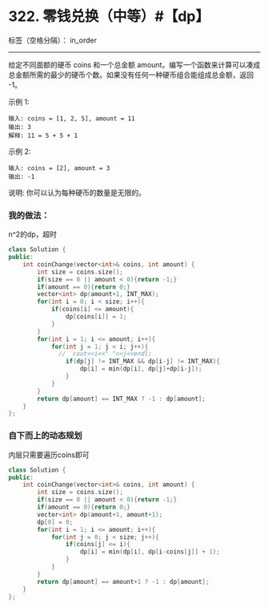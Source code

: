 ﻿# 322. 零钱兑换（中等）#【dp】

标签（空格分隔）： in_order

---
给定不同面额的硬币 coins 和一个总金额 amount。编写一个函数来计算可以凑成总金额所需的最少的硬币个数。如果没有任何一种硬币组合能组成总金额，返回 -1。

示例 1:

    输入: coins = [1, 2, 5], amount = 11
    输出: 3 
    解释: 11 = 5 + 5 + 1

示例 2:

    输入: coins = [2], amount = 3
    输出: -1

说明:
你可以认为每种硬币的数量是无限的。
### 我的做法：   
n^2的dp，超时  
```C++
class Solution {
public:
    int coinChange(vector<int>& coins, int amount) {
        int size = coins.size();
        if(size == 0 || amount < 0){return -1;}
        if(amount == 0){return 0;}
        vector<int> dp(amount+1, INT_MAX);
        for(int i = 0; i < size; i++){
            if(coins[i] <= amount){
                dp[coins[i]] = 1;
            }
        }
        for(int i = 1; i <= amount; i++){
            for(int j = 1; j < i; j++){
              //  cout<<i<<" "<<j<<endl;
                if(dp[j] != INT_MAX && dp[i-j] != INT_MAX){
                    dp[i] = min(dp[i], dp[j]+dp[i-j]);
                }
            }
        }
        return dp[amount] == INT_MAX ? -1 : dp[amount];
    }
};
```

### 自下而上的动态规划  
内层只需要遍历coins即可
```C++
class Solution {
public:
    int coinChange(vector<int>& coins, int amount) {
        int size = coins.size();
        if(size == 0 || amount < 0){return -1;}
        if(amount == 0){return 0;}
        vector<int> dp(amount+1, amount+1);
        dp[0] = 0;
        for(int i = 1; i <= amount; i++){
            for(int j = 0; j < size; j++){
                if(coins[j] <= i){
                    dp[i] = min(dp[i], dp[i-coins[j]] + 1);
                }
            }
        }
        return dp[amount] == amount+1 ? -1 : dp[amount];
    }
};
```